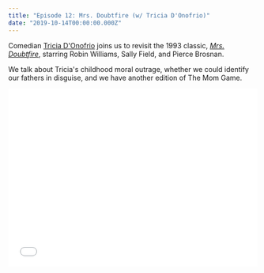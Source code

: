 ```yaml
---
title: "Episode 12: Mrs. Doubtfire (w/ Tricia D'Onofrio)"
date: "2019-10-14T00:00:00.000Z"
---
```


Comedian [Tricia D'Onofrio](https://www.instagram.com/keylimepie4/) joins us to revisit the 1993 classic, [*Mrs. Doubtfire*](https://www.imdb.com/title/tt0107614/), starring Robin Williams, Sally Field, and Pierce Brosnan.

We talk about Tricia's childhood moral outrage, whether we could identify our fathers in disguise, and we have another edition of The Mom Game.

<iframe style="border: none" src="//html5-player.libsyn.com/embed/episode/id/11640986/height/360/theme/legacy/thumbnail/yes/direction/backward/" height="360" width="100%" scrolling="no"  allowfullscreen webkitallowfullscreen mozallowfullscreen oallowfullscreen msallowfullscreen></iframe>
